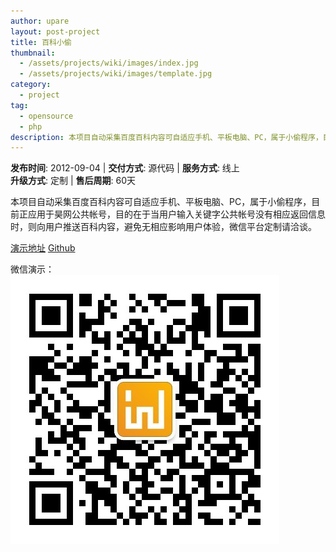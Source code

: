 ```yaml
---
author: upare
layout: post-project
title: 百科小偷
thumbnail:
  - /assets/projects/wiki/images/index.jpg
  - /assets/projects/wiki/images/template.jpg
category:
  - project
tag:
  - opensource
  - php
description: 本项目自动采集百度百科内容可自适应手机、平板电脑、PC，属于小偷程序，目前正应用于昊网公共帐号，目的在于当用户输入关键字公共帐号没有相应返回信息时，则向用户推送百科内容，避免无相应影响用户体验，微信平台定制请洽谈。
---
```

**发布时间**: 2012-09-04 | **交付方式**: 源代码 | **服务方式**: 线上  
**升级方式**: 定制 | **售后周期**: 60天

 本项目自动采集百度百科内容可自适应手机、平板电脑、PC，属于小偷程序，目前正应用于昊网公共帐号，目的在于当用户输入关键字公共帐号没有相应返回信息时，则向用户推送百科内容，避免无相应影响用户体验，微信平台定制请洽谈。

 [演示地址](http://www.upare.com/wiki) [Github](https://github.com/hallwann/wiki_thief)

微信演示：  
![](/projects/wiki/images/qrcode_for_gh_960d29d33027_430.jpg)
